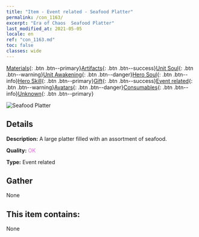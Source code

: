 ```yaml
---
title: "Item - Event related - Seafood Platter"
permalink: /con_1163/
excerpt: "Era of Chaos  Seafood Platter"
last_modified_at: 2021-05-05
locale: en
ref: "con_1163.md"
toc: false
classes: wide
---
```

 [Materials](/Items/){: .btn .btn--primary}[Artifacts](/Items/Artifacts/){: .btn .btn--success}[Unit Soul](/Items/UnitSoul/){: .btn .btn--warning}[Unit Awakening](/Items/UnitAwakening/){: .btn .btn--danger}[Hero Soul](/Items/HeroSoul/){: .btn .btn--info}[Hero Skill](/Items/HeroSkill/){: .btn .btn--primary}[Gift](/Items/Gift/){: .btn .btn--success}[Event related](/Items/Events/){: .btn .btn--warning}[Avatars](/Items/Avatars/){: .btn .btn--danger}[Consumables](/Items/Consumables/){: .btn .btn--info}[Unknown](/Items/Unknown/){: .btn .btn--primary}

 ![Seafood Platter](/images/t/i_8150013.png)

## Details
 **Description:** A large platter filled with an assortment of seafood.

 **Quality:** <span style="color: #DA70D6">OK</span>

 **Type:** Event related

## Gather

  None

## This item contains:

  None

